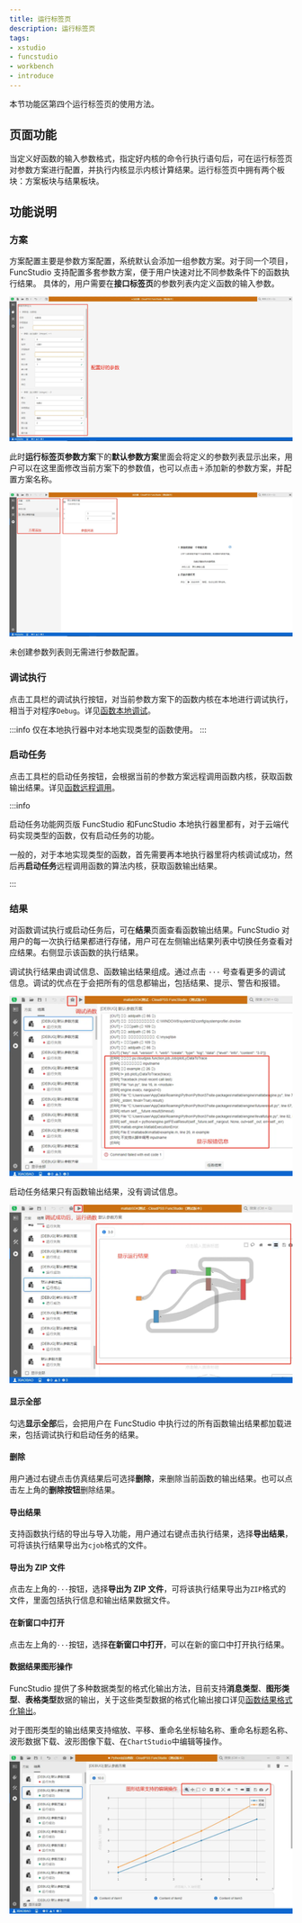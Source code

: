 ```yaml
---
title: 运行标签页
description: 运行标签页
tags:
- xstudio
- funcstudio
- workbench
- introduce
---
```


本节功能区第四个运行标签页的使用方法。

## 页面功能

当定义好函数的输入参数格式，指定好内核的命令行执行语句后，可在运行标签页对参数方案进行配置，并执行内核显示内核计算结果。运行标签页中拥有两个板块：方案板块与结果板块。

## 功能说明

### 方案

方案配置主要是参数方案配置，系统默认会添加一组参数方案。对于同一个项目，FuncStudio 支持配置多套参数方案，便于用户快速对比不同参数条件下的函数执行结果。
具体的，用户需要在**接口标签页**的参数列表内定义函数的输入参数。

![参数定义](./1.png)

此时**运行标签页参数方案**下的**默认参数方案**里面会将定义的参数列表显示出来，用户可以在这里面修改当前方案下的参数值，也可以点击`＋`添加新的参数方案，并配置方案名称。

![参数方案配置](./2.png)

未创建参数列表则无需进行参数配置。

### 调试执行

点击工具栏的调试执行按钮，对当前参数方案下的函数内核在本地进行调试执行，相当于对程序`Debug`。详见[函数本地调试](../../../70-funcstion-design/40-local-debugging/index.md)。

:::info
仅在本地执行器中对本地实现类型的函数使用。
:::

### 启动任务

点击工具栏的启动任务按钮，会根据当前的参数方案远程调用函数内核，获取函数输出结果。详见[函数远程调用](../../../70-funcstion-design/50-remote-call/index.md)。

:::info

启动任务功能网页版 FuncStudio 和FuncStudio 本地执行器里都有，对于云端代码实现类型的函数，仅有启动任务的功能。

一般的，对于本地实现类型的函数，首先需要再本地执行器里将内核调试成功，然后再**启动任务**远程调用函数的算法内核，获取函数输出结果。

:::

### 结果

对函数调试执行或启动任务后，可在**结果**页面查看函数输出结果。FuncStudio 对用户的每一次执行结果都进行存储，用户可在左侧输出结果列表中切换任务查看对应结果。右侧显示该函数的执行结果。

调试执行结果由调试信息、函数输出结果组成。通过点击 `···` 号查看更多的调试信息。调试的优点在于会把所有的信息都输出，包括结果、提示、警告和报错。

![调试执行](./3.png)

启动任务结果只有函数输出结果，没有调试信息。

![启动任务](./4.png)

#### 显示全部

勾选**显示全部**后，会把用户在 FuncStudio 中执行过的所有函数输出结果都加载进来，包括调试执行和启动任务的结果。

#### 删除

用户通过右键点击仿真结果后可选择**删除**，来删除当前函数的输出结果。也可以点击左上角的**删除按钮**删除结果。

#### 导出结果

支持函数执行结的导出与导入功能，用户通过右键点击执行结果，选择**导出结果**，可将该执行结果导出为`cjob`格式的文件。

#### 导出为 ZIP 文件

点击左上角的`···`按钮，选择**导出为 ZIP 文件**，可将该执行结果导出为`ZIP`格式的文件，里面包括执行信息和输出结果数据文件。

#### 在新窗口中打开 

点击左上角的`···`按钮，选择**在新窗口中打开**，可以在新的窗口中打开执行结果。

#### 数据结果图形操作

FuncStudio 提供了多种数据类型的格式化输出方法，目前支持**消息类型**、**图形类型**、**表格类型**数据的输出，关于这些类型数据的格式化输出接口详见[函数结果格式化输出](../../../70-funcstion-design/30-formatting-output/index.md)。

对于图形类型的输出结果支持缩放、平移、重命名坐标轴名称、重命名标题名称、波形数据下载、波形图像下载、在`ChartStudio`中编辑等操作。

![图形结果支持编辑操作](./5.png)


